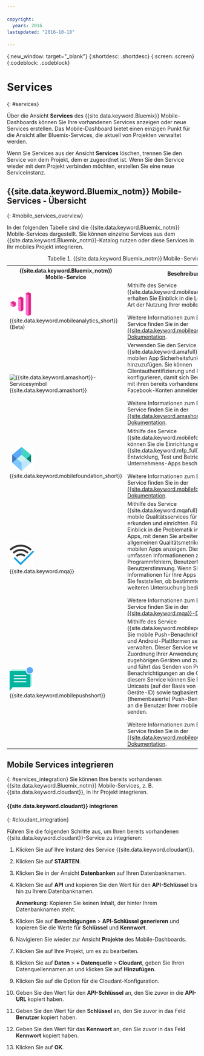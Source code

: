 ```yaml
---

copyright:
  years: 2016
lastupdated: "2016-10-18"

---
```

{:new_window: target="_blank"}
{:shortdesc: .shortdesc}
{:screen:.screen}
{:codeblock: .codeblock}

# Services
{: #services}

Über die Ansicht **Services** des {{site.data.keyword.Bluemix}} Mobile-Dashboards können Sie Ihre vorhandenen Services anzeigen oder neue Services erstellen. Das Mobile-Dashboard bietet einen einzigen Punkt für die Ansicht aller Bluemix-Services, die aktuell von Projekten verwaltet werden.  

Wenn Sie Services aus der Ansicht **Services** löschen, trennen Sie den Service von dem Projekt, dem er zugeordnet ist. Wenn Sie den Service wieder mit dem Projekt verbinden möchten, erstellen Sie eine neue Serviceinstanz.

## {{site.data.keyword.Bluemix_notm}} Mobile-Services - Übersicht
{: #mobile_services_overview}

In der folgenden Tabelle sind die {{site.data.keyword.Bluemix_notm}} Mobile-Services dargestellt. Sie können einzelne Services aus dem {{site.data.keyword.Bluemix_notm}}-Katalog nutzen oder diese Services in Ihr mobiles Projekt integrieren.

<table summary="In dieser Tabelle werden {{site.data.keyword.Bluemix_notm}} Mobile-Services beschrieben und Links zur Servicedokumentation angegeben">
<caption>Tabelle 1. {{site.data.keyword.Bluemix_notm}} Mobile-Services</caption>
<th>{{site.data.keyword.Bluemix_notm}} Mobile-Service</th>
<th>Beschreibung</th>
<tr>
<td> <img src="images/mobile_analytics_icon.png" alt="{{site.data.keyword.mobileanalytics_short}}-Symbol"><br/>{{site.data.keyword.mobileanalytics_short}} (Beta)</td>
<td valign="top">Mithilfe des Service {{site.data.keyword.mobileanalytics_full}} erhalten Sie Einblick in die Leistung und die Art der Nutzung
Ihrer mobilen Apps.<br/><br/> Weitere Informationen zum Betrieb dieses Service finden Sie in der <a href="/docs/services/mobileanalytics/index.html" alt="Link zur {{site.data.keyword.mobileanalytics_short}}-Dokumentation">{{site.data.keyword.mobileanalytics_short}}-Dokumentation</a>.
</td>
</tr>
<tr>
<td><img src="images/authentication_icon
.png" alt="{{site.data.keyword.amashort}}-Servicesymbol"><br/>{{site.data.keyword.amashort}}</td>
<td valign="top">Verwenden Sie den Service {{site.data.keyword.amafull}}, um Ihrer mobilen App Sicherheitsfunktionalität hinzuzufügen. Sie können Clientauthentifizierung und Identitätsprovider konfigurieren, damit sich Benutzer bei der App mit ihren bereits vorhandenen Google- oder Facebook-Konten anmelden können.<br/><br/>
Weitere Informationen zum Betrieb dieses Service finden Sie in der <a href="/docs/services/mobileaccess/index.html" alt="Link zur {{site.data.keyword.amashort}}-Dokumentation">{{site.data.keyword.amashort}}-Dokumentation</a>.</td>
</tr>
<tr>
<td><img src="images/MFPFoundation_icon.png" alt="{{site.data.keyword.mobilefoundation_short}}-Servicesymbol"><br/> {{site.data.keyword.mobilefoundation_short}}</td>
<td valign="top">Mithilfe des Service {{site.data.keyword.mobilefoundation_long}} können Sie die Einrichtung einer {{site.data.keyword.mfp_full}}-Umgebung für Entwicklung, Test und Betrieb mobiler Unternehmens-Apps beschleunigen.<br/><br/>
Weitere Informationen zum Betrieb dieses Service finden Sie in der <a href="/docs/services/mobilefoundation/index.html" alt="Link zur {{site.data.keyword.mobilefoundation_short}}-Dokumentation">{{site.data.keyword.mobilefoundation_short}}-Dokumentation</a>.</td>
</tr>
<tr>
<td><img src="images/mqa_icon.png" alt="{{site.data.keyword.mqa}}-Servicesymbol"><br/>{{site.data.keyword.mqa}}</td>
<td valign="top">Mithilfe des Service {{site.data.keyword.mqafull}} können Sie mobile Qualitätsservices für Ihre Apps erkunden und einrichten. Für einen raschen Einblick in die Problematik in Bezug auf die Apps, mit denen Sie arbeiten, können Sie die allgemeinen Qualitätsmetriken für Ihre mobilen Apps anzeigen. Diese Metriken umfassen Informationenen zu Abstürzen, Programmfehlern, Benutzerfeedback und Benutzerstimmung. Wenn Sie diese Informationen für Ihre Apps anzeigen, können Sie feststellen, ob bestimmte Themen einer weiteren Untersuchung bedürfen.<br/><br/>
Weitere Informationen zum Betrieb dieses Service finden Sie in der <a href="/docs/services/MobileQualityAssurance/index.html" alt="Link zur {{site.data.keyword.mqa}}-Dokumentation link">{{site.data.keyword.mqa}}-Dokumentation</a>.</td>
</tr>
<tr>
<td><img src="images/push_icon.png" alt="Symbol für Push Notifications-Service"><br/>{{site.data.keyword.mobilepushshort}}</td>
<td valign="top">Mithilfe des Service {{site.data.keyword.mobilepushfull}} können Sie mobile Push-Benachrichtigungen für iOS- und Android-Plattformen senden und verwalten. Dieser Service verwaltet die Zuordnung Ihrer Anwendungsbenutzer zu den zugehörigen Geräten und zur Geräteplattform und führt das Senden von Push-Benachrichtigungen an die Geräte aus. Mit diesem Service können Sie Rundsendungen, Unicasts (auf der Basis von Benutzer-ID und Geräte-ID) sowie tagbasierte (themenbasierte) Push-Benachrichtigungen an die Benutzer Ihrer mobilen Anwendungen senden.<br/><br/>
Weitere Informationen zum Betrieb dieses Service finden Sie in der <a href="/docs/services/mobilepush/index.html" alt="Link zur {{site.data.keyword.mobilepushshort}}-Dokumentation link">{{site.data.keyword.mobilepushshort}}-Dokumentation</a>.</td>
</table>

## Mobile Services integrieren
{: #services_integration}
Sie können Ihre bereits vorhandenen {{site.data.keyword.Bluemix_notm}} Mobile-Services, z. B. {{site.data.keyword.cloudant}}, in Ihr Projekt integrieren.


#### {{site.data.keyword.cloudant}} integrieren
{: #cloudant_integration}

Führen Sie die folgenden Schritte aus, um Ihren bereits vorhandenen {{site.data.keyword.cloudant}}-Service zu integrieren:

1. Klicken Sie auf Ihre Instanz des Service {{site.data.keyword.cloudant}}.
2. Klicken Sie auf **STARTEN**.
3. Klicken Sie in der Ansicht **Datenbanken** auf Ihren Datenbanknamen.
4. Klicken Sie auf **API** und kopieren Sie den Wert für den **API-Schlüssel** bis hin zu Ihrem Datenbanknamen.

   **Anmerkung**: Kopieren Sie keinen Inhalt, der hinter Ihrem Datenbanknamen steht.

5. Klicken Sie auf **Berechtigungen** > **API-Schlüssel generieren** und kopieren Sie die Werte für **Schlüssel** und **Kennwort**.
6. Navigieren Sie wieder zur Ansicht **Projekte** des Mobile-Dashboards.
7. Klicken Sie auf Ihre Projekt, um es zu bearbeiten.
8. Klicken Sie auf **Daten** > **+ Datenquelle** > **Cloudant**, geben Sie Ihren Datenquellennamen an und klicken Sie auf **Hinzufügen**.
9. Klicken Sie auf die Option für die Cloudant-Konfiguration.
10. Geben Sie den Wert für den **API-Schlüssel** an, den Sie zuvor in die **API-URL** kopiert haben.
11. Geben Sie den Wert für den **Schlüssel** an, den Sie zuvor in das Feld **Benutzer** kopiert haben.
12. Geben Sie den Wert für das **Kennwort** an, den Sie zuvor in das Feld **Kennwort** kopiert haben.
13. Klicken Sie auf **OK**.
